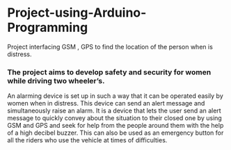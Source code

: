 # Project-using-Arduino-Programming
Project interfacing GSM , GPS to find the location of the person when is distress.
### The project aims to develop safety and security for women while driving two wheeler’s. 
An alarming device is set up in such a way that it can be operated easily by women when in distress. This device can send an alert message and simultaneously raise an alarm. It is a device that lets the user send an alert message to quickly convey about the situation to their closed one by using GSM and GPS and seek for help from the people around them with the help of a high decibel buzzer. This can also be used as an emergency button for all the riders who use the vehicle at times of difficulties.
